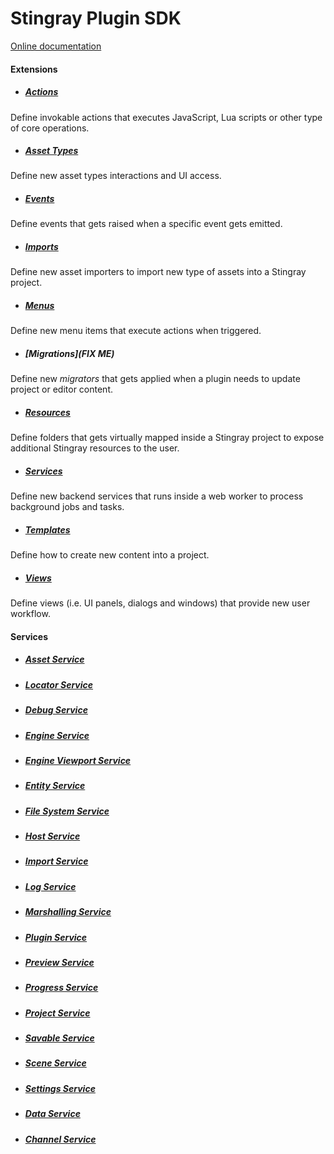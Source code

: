 Stingray Plugin SDK
===================

[Online documentation](http://help-staging.autodesk.com/view/Stingray/ENU/?guid=__stingray_help_plugins_html)

#### Extensions

- ##### [Actions](module-extensions_actions-ActionExtension.html)
Define invokable actions that executes JavaScript, Lua scripts or other type of core operations.
- ##### [Asset Types](module-extensions_asset-types-AssetTypeExtension.html)
Define new asset types interactions and UI access.
- ##### [Events](module-extensions_events-EventExtension.html)
Define events that gets raised when a specific event gets emitted.
- ##### [Imports](module-extensions_imports-ImportExtension.html)
Define new asset importers to import new type of assets into a Stingray project.
- ##### [Menus](module-extensions_menus-MenuExtension.html)
Define new menu items that execute actions when triggered.
- ##### [Migrations](FIX ME)
Define new *migrators* that gets applied when a plugin needs to update project or editor content.
- ##### [Resources](module-extensions_resources-ResourceExtension.html)
Define folders that gets virtually mapped inside a Stingray project to expose additional Stingray resources to the user.
- ##### [Services](module-extensions_services-ServiceExtension.html)
Define new backend services that runs inside a web worker to process background jobs and tasks.
- ##### [Templates](module-extensions_templates-TemplateExtension.html)
Define how to create new content into a project.
- ##### [Views](module-extensions_views-ViewExtension.html)
Define views (i.e. UI panels, dialogs and windows) that provide new user workflow.

#### Services
- ##### [Asset Service](module-services_asset-service.html)
- ##### [Locator Service](module-services_data-locator-service.html)
- ##### [Debug Service](module-services_debug-service.html)
- ##### [Engine Service](module-services_engine-service-EngineService.html)
- ##### [Engine Viewport Service](module-services_engine-viewport-service-EngineViewportService.html)
- ##### [Entity Service](module-services_entity-service.html)
- ##### [File System Service]()
- ##### [Host Service](module-services_host-service.html)
- ##### [Import Service](module-services_import-service-ImportService.html)
- ##### [Log Service]()
- ##### [Marshalling Service]()
- ##### [Plugin Service](module-services_plugin-service.html)
- ##### [Preview Service]()
- ##### [Progress Service](module-services_progress-service.html)
- ##### [Project Service]()
- ##### [Savable Service](module-services_savable-service.html)
- ##### [Scene Service](module-services_scene-service.html)
- ##### [Settings Service]()
- ##### [Data Service]()
- ##### [Channel Service]()
